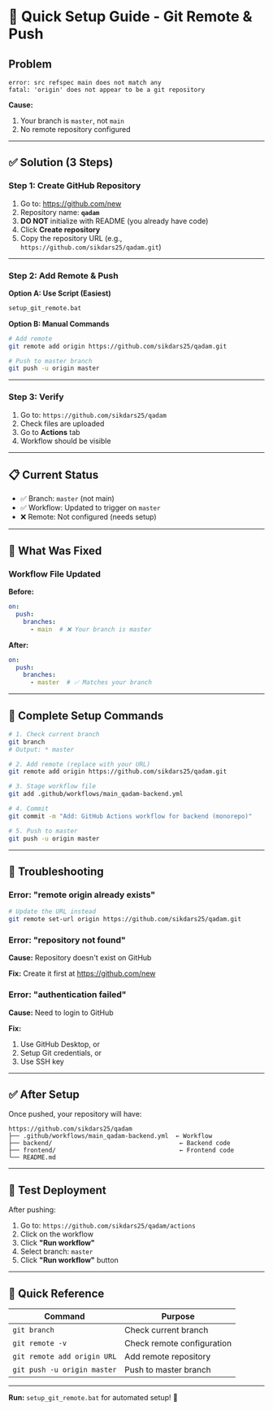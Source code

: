 # 🚀 Quick Setup Guide - Git Remote & Push

## Problem

```
error: src refspec main does not match any
fatal: 'origin' does not appear to be a git repository
```

**Cause:** 
1. Your branch is `master`, not `main`
2. No remote repository configured

---

## ✅ Solution (3 Steps)

### Step 1: Create GitHub Repository

1. Go to: https://github.com/new
2. Repository name: **`qadam`**
3. **DO NOT** initialize with README (you already have code)
4. Click **Create repository**
5. Copy the repository URL (e.g., `https://github.com/sikdars25/qadam.git`)

---

### Step 2: Add Remote & Push

**Option A: Use Script (Easiest)**
```bash
setup_git_remote.bat
```

**Option B: Manual Commands**
```bash
# Add remote
git remote add origin https://github.com/sikdars25/qadam.git

# Push to master branch
git push -u origin master
```

---

### Step 3: Verify

1. Go to: `https://github.com/sikdars25/qadam`
2. Check files are uploaded
3. Go to **Actions** tab
4. Workflow should be visible

---

## 📋 Current Status

- ✅ Branch: `master` (not main)
- ✅ Workflow: Updated to trigger on `master`
- ❌ Remote: Not configured (needs setup)

---

## 🔧 What Was Fixed

### Workflow File Updated

**Before:**
```yaml
on:
  push:
    branches:
      - main  # ❌ Your branch is master
```

**After:**
```yaml
on:
  push:
    branches:
      - master  # ✅ Matches your branch
```

---

## 🎯 Complete Setup Commands

```bash
# 1. Check current branch
git branch
# Output: * master

# 2. Add remote (replace with your URL)
git remote add origin https://github.com/sikdars25/qadam.git

# 3. Stage workflow file
git add .github/workflows/main_qadam-backend.yml

# 4. Commit
git commit -m "Add: GitHub Actions workflow for backend (monorepo)"

# 5. Push to master
git push -u origin master
```

---

## 🚨 Troubleshooting

### Error: "remote origin already exists"

```bash
# Update the URL instead
git remote set-url origin https://github.com/sikdars25/qadam.git
```

### Error: "repository not found"

**Cause:** Repository doesn't exist on GitHub

**Fix:** Create it first at https://github.com/new

### Error: "authentication failed"

**Cause:** Need to login to GitHub

**Fix:** 
1. Use GitHub Desktop, or
2. Setup Git credentials, or
3. Use SSH key

---

## ✅ After Setup

Once pushed, your repository will have:

```
https://github.com/sikdars25/qadam
├── .github/workflows/main_qadam-backend.yml  ← Workflow
├── backend/                                   ← Backend code
├── frontend/                                  ← Frontend code
└── README.md
```

---

## 🧪 Test Deployment

After pushing:

1. Go to: `https://github.com/sikdars25/qadam/actions`
2. Click on the workflow
3. Click **"Run workflow"**
4. Select branch: `master`
5. Click **"Run workflow"** button

---

## 📝 Quick Reference

| Command | Purpose |
|---------|---------|
| `git branch` | Check current branch |
| `git remote -v` | Check remote configuration |
| `git remote add origin URL` | Add remote repository |
| `git push -u origin master` | Push to master branch |

---

**Run:** `setup_git_remote.bat` for automated setup! 🚀
